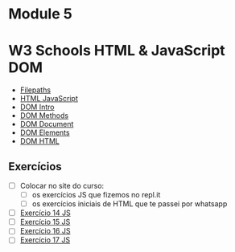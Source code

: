 # Module 5
<h1> W3 Schools HTML & JavaScript DOM </h1>

- <a href='https://www.w3schools.com/html/html_filepaths.asp'> Filepaths </a>
- <a href='https://www.w3schools.com/html/html_scripts.asp'> HTML JavaScript </a>
- <a href='https://www.w3schools.com/js/js_htmldom.asp'> DOM Intro </a>
- <a href='https://www.w3schools.com/js/js_htmldom_methods.asp'> DOM Methods </a>
- <a href='https://www.w3schools.com/js/js_htmldom_document.asp'> DOM Document </a>
- <a href='https://www.w3schools.com/js/js_htmldom_elements.asp'> DOM Elements </a>
- <a href='https://www.w3schools.com/js/js_htmldom_html.asp'> DOM HTML </a>


## Exercícios

- [ ] Colocar no site do curso:
	- [ ] os exercícios JS que fizemos no repl.it 
	- [ ] os exercícios iniciais de HTML que te passei por whatsapp
- [ ] [Exercício 14 JS](https://replit.com/@EmilianoLeite/Exercicios-de-funcao#exercicio14.js)
- [ ] [Exercício 15 JS](https://replit.com/@EmilianoLeite/Exercicios-de-funcao#exercicio15.js)
- [ ] [Exercício 16 JS](https://replit.com/@EmilianoLeite/Exercicios-de-funcao#exercicio16.js)
- [ ] [Exercício 17 JS](https://replit.com/@EmilianoLeite/Exercicios-de-funcao#exercicio17.js)
